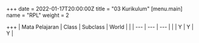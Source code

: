 +++
date = 2022-01-17T20:00:00Z
title = "03 Kurikulum"
[menu.main]
name = "RPL"
weight = 2

+++
| Mata Pelajaran | Class | Subclass | World |
|  | --- | --- | --- |
|  | Y | Y | Y |